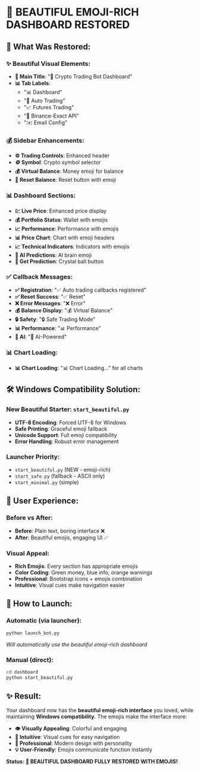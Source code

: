 # 🎉 BEAUTIFUL EMOJI-RICH DASHBOARD RESTORED

## 🎯 **What Was Restored:**

### ✨ **Beautiful Visual Elements:**

- **🚀 Main Title**: "🚀 Crypto Trading Bot Dashboard"
- **📊 Tab Labels**:
  - "📊 Dashboard"
  - "🤖 Auto Trading"
  - "📈 Futures Trading"
  - "🔗 Binance-Exact API"
  - "✉️ Email Config"

### 💰 **Sidebar Enhancements:**

- **⚙️ Trading Controls**: Enhanced header
- **🪙 Symbol**: Crypto symbol selector
- **💰 Virtual Balance**: Money emoji for balance
- **🔄 Reset Balance**: Reset button with emoji

### 📊 **Dashboard Sections:**

- **💹 Live Price**: Enhanced price display
- **💰 Portfolio Status**: Wallet with emojis
- **📈 Performance**: Performance with emojis
- **📊 Price Chart**: Chart with emoji headers
- **📈 Technical Indicators**: Indicators with emojis
- **🤖 AI Predictions**: AI brain emoji
- **🔮 Get Prediction**: Crystal ball button

### ✅ **Callback Messages:**

- **✅ Registration**: "✅ Auto trading callbacks registered"
- **✅ Reset Success**: "✅ Reset"
- **❌ Error Messages**: "❌ Error"
- **💰 Balance Display**: "💰 Virtual Balance"
- **🔒 Safety**: "🔒 Safe Trading Mode"
- **📊 Performance**: "📊 Performance"
- **🎯 AI**: "🎯 AI-Powered"

### 📊 **Chart Loading:**

- **📊 Chart Loading**: "📊 Chart Loading..." for all charts

## 🛠️ **Windows Compatibility Solution:**

### **New Beautiful Starter: `start_beautiful.py`**

- **UTF-8 Encoding**: Forced UTF-8 for Windows
- **Safe Printing**: Graceful emoji fallback
- **Unicode Support**: Full emoji compatibility
- **Error Handling**: Robust error management

### **Launcher Priority**:

- `start_beautiful.py` (NEW - emoji-rich)
- `start_safe.py` (fallback - ASCII only)
- `start_minimal.py` (simple)

## 🎨 **User Experience:**

### **Before vs After:**

- **Before**: Plain text, boring interface ❌
- **After**: Beautiful emojis, engaging UI ✅

### **Visual Appeal:**

- **Rich Emojis**: Every section has appropriate emojis
- **Color Coding**: Green money, blue info, orange warnings
- **Professional**: Bootstrap icons + emojis combination
- **Intuitive**: Visual cues make navigation easier

## 🚀 **How to Launch:**

### **Automatic (via launcher):**

```bash
python launch_bot.py
```

_Will automatically use the beautiful emoji-rich dashboard_

### **Manual (direct):**

```bash
cd dashboard
python start_beautiful.py
```

## ✨ **Result:**

Your dashboard now has the **beautiful emoji-rich interface** you loved, while maintaining **Windows compatibility**. The emojis make the interface more:

- **👁️ Visually Appealing**: Colorful and engaging
- **🧭 Intuitive**: Visual cues for easy navigation
- **🎯 Professional**: Modern design with personality
- **💡 User-Friendly**: Emojis communicate function instantly

**Status: 🎉 BEAUTIFUL DASHBOARD FULLY RESTORED WITH EMOJIS!**
